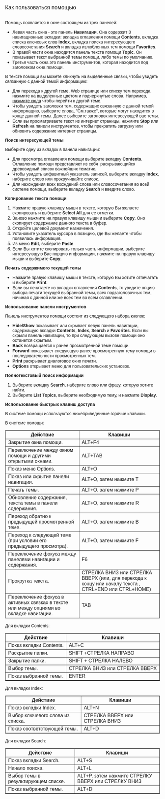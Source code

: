 <html>
<head>
<title>Как пользоваться помощью</title>
</head>

<body>

<p><font size="+1" face="Arial">Как пользоваться помощью</font></p>

<p><font face="Arial"><br>
Помощь появляется в окне состоящем из трех панелей: </font>

<ul>
  <li><font face="Arial">Левая часть окна - это панель <b>Навигации</b>. 
	Она содержит 3 навигационные вкладки: вкладка оглавления помощи <b>Contents</b>, 
	вкладка списка ключевых слов <b>Index</b>, вкладка поиска интересующего 
	словосочетания <b>Search</b> и вкладка излюбленных тем помощи <strong>
	Favorites</strong>.&nbsp; </font></li>
  <li><font face="Arial">В правой части окна находится панель текста 
	помощи <b>Topic</b>. Он показывает текст выбранной темы помощи, либо темы по 
	умолчанию.</font></li>
  <li><font face="Arial">Третья часть окна это панель инструментов, 
	которая находится под заголовком окна помощи. </font></li>
</ul>

<p><font face="Arial">В тексте помощи вы можете кликнуть на выделенные 
связки, чтобы увидеть связанную с данной темой информацию: </font>

<ul>
  <li><font face="Arial">Для перехода к другой теме, Web странице или 
	списку тем перехода нажмите на выделенные цветом и подчеркнутые слова. 
	Например, <a href="ProgrGuide/Defs.html">нажмите сюда</a> чтобы перейти к 
	другой теме. </font></li>
  <li><font face="Arial">Чтобы увидеть заголовки тем, содержащих 
	связанную с данной темой информацию, выберите слова, &quot;См.также&quot;, которые 
	могут находится в конце данной темы. Далее выберите заголовок интересующей 
	вас темы. </font></li>
  <li><font face="Arial">Если вы просматриваете текст из интернет 
	страницы, нажмите <b>Stop</b> или <b>Refresh</b> на панели инструментов, 
	чтобы прекратить загрузку или обновить содержание интернет страницы. </font></li>
</ul>

<p><font face="Arial"><b>Поиск интересующей темы</b></font></p>

<p><font face="Arial">Выберите одну из вкладок в панели навигации: </font>

<ul>
  <li><font face="Arial">Для просмотра оглавления помощи выберите 
	вкладку <b>Contents</b>. Оглавление помощи представляет из себя&nbsp; 
	раскрывающийся древовидный список важнейших тематик. </font></li>
  <li><font face="Arial">Чтобы увидеть алфавитный указатель записей, 
	выберите вкладку <b>Index</b>, наберите слово или прокручивайте список. </font></li>
  <li><font face="Arial">Для нахождения всех вхождений слова или 
	словосочетания во всей системе помощи, выберите вкладку <b>Search</b> и 
	введите слово. </font></li>
</ul>
<b>

<p><font face="Arial">Копирование текста помощи</b> </font>

<ol>
  <li><font face="Arial">Нажмите правую клавишу мыши в тексте, которую 
	Вы желаете скопировать и выберите <b>Select All</b> для ее отметки. </font></li>
  <li><font face="Arial">Заново нажмите на правую клавишу мыши и 
	выберите <b>Copy</b>. Оно скопирует содержание данного текста в буфер. </font></li>
  <li><font face="Arial">Откройте целевой документ назначения. </font></li>
  <li><font face="Arial">Установите указатель курсора в позицию, где 
	Вы желаете чтобы появилась информация. </font></li>
  <li><font face="Arial">Из меню <b>Edit</b>, выберите <b>Paste</b>. </font></li>
  <li><font face="Arial">Если Вы хотите скопировать только часть 
	информации, выберите интересующую Вас порцию информации, нажмите на правую 
	клавишу мыши и выберите <b>Copy</b>. </font></li>
</ol>
<b>

<p><font face="Arial">Печать содержимого текущей темы</b> </font>

<ul>
  <li><font face="Arial">Нажмите правую клавишу мыши в тексте, которую 
	Вы хотите отпечатать и выберите <b>Print</b>.</font></li>
  <li><font face="Arial">Если вы печатаете из вкладки оглавления <b>
	Contents</b>, то увидите опцию выбора печати текущей выбранной темы, всех 
	подзаголовочных тем, начиная с данной или же всех тем во всем оглавлении. </font></li>
</ul>
<b>

<p><font face="Arial">Использование панели инструментов</font></b></p>

<p><font face="Arial">Панель инструментов помощи состоит из следующего 
набора кнопок: </font>

<ul>
  <li><font face="Arial"><b>Hide/Show</b> показывает или скрывает 
	левую панель навигации, содержащую вкладки <b>Contents</b>, <b>Index</b>, <b>
	Search</b> и <strong>Favorites</strong>. Если вы скрыли панель навигации, то 
	при следующем вызове помощи оно останется скрытым.</font></li>
  <li><font face="Arial"><b>Back</b> возвращается к ранее 
	просмотренной теме помощи. </font></li>
  <li><font face="Arial"><b>Forward</b> показывает следующую ранее 
	просмотренную тему помощи в последовательности просмотренных тем. </font></li>
  <li><font face="Arial"><b>Print</b> раскрывает диалоговое окно 
	печати. </font></li>
  <li><font face="Arial"><b>Options</b> открывает меню для 
	пользовательских установок. </font></li>
</ul>
<b>

<p><font face="Arial">Полнотекстовый поиск информации</b> </font>

<ol>
  <li><font face="Arial">Выберите вкладку <b>Search</b>, наберите 
	слово или фразу, которую хотите найти. </font></li>
  <li><font face="Arial">Выберите <b>List Topics</b>, выберите 
	необходимую тему, и нажмите <b>Display</b>. </font></li>
</ol>

<p><font face="Arial"><b>Использование быстрых клавиш доступа</b></font></p>

<p><font face="Arial">В системе помощи используются нижеприведенные 
горячие клавиши. </font></p>

<p><font face="Arial">В системе помощи:</font></p>

<table border="1" cellPadding="2" cellSpacing="2">
<TBODY>
  <tr>
    <th><font face="Arial">Действие</font></th>
    <th><font face="Arial">Клавиши</font></th>
  </tr>
  <tr>
    <td><font face="Arial">Закрытие окна помощи.</font></td>
    <td><font face="Arial">ALT+F4</font></td>
  </tr>
  <tr>
    <td><font face="Arial">Переключение между окном помощи и другими 
	открытыми окнами.</font></td>
    <td><font face="Arial">ALT+TAB</font></td>
  </tr>
  <tr>
    <td><font face="Arial">Показ меню Options.</font></td>
    <td><font face="Arial">ALT+O</font></td>
  </tr>
  <tr>
    <td><font face="Arial">Показ или скрытие панели навигации.</font></td>
    <td><font face="Arial">ALT+O, затем нажмите T</font></td>
  </tr>
  <tr>
    <td><font face="Arial">Печать темы.</font></td>
    <td><font face="Arial">ALT+O, затем нажмите P</font></td>
  </tr>
  <tr>
    <td><font face="Arial">Обновление содержания, текста темы в панели 
	содержания.</font></td>
    <td><font face="Arial">ALT+O, затем нажмите R</font></td>
  </tr>
  <tr>
    <td><font face="Arial">Переход обратно к предыдущей просмотренной 
	теме.</font></td>
    <td><font face="Arial">ALT+O, затем нажмите B</font></td>
  </tr>
  <tr>
    <td><font face="Arial">Переход к следующей теме (при условии его 
	предыдущего просмотра).</font></td>
    <td><font face="Arial">ALT+O, затем нажмите F</font></td>
  </tr>
  <tr>
    <td><font face="Arial">Переключение фокуса между панелями 
	навигации и содержания.</font></td>
    <td><font face="Arial">F6</font></td>
  </tr>
  <tr>
    <td><font face="Arial">Прокрутка текста.</font></td>
    <td><font face="Arial">СТРЕЛКА ВНИЗ или СТРЕЛКА ВВЕРХ (или, для 
	перехода к концу или началу текста , CTRL+END или CTRL+HOME)</font></td>
  </tr>
  <tr>
    <td><font face="Arial">Переключение фокуса в активных связках в 
	тексте или между опциями во вкладке навигации.</font></td>
    <td><font face="Arial">TAB</font></td>
  </tr>
</TBODY>
</table>

<p><font face="Arial">Для вкладки Contents:</font></p>

<table border="1" cellPadding="2" cellSpacing="2">
<TBODY>
  <tr>
    <th><font face="Arial">Действие</font></th>
    <th><font face="Arial">Клавиши</font></th>
  </tr>
  <tr>
    <td><font face="Arial">Показ вкладки Contents.</font></td>
    <td><font face="Arial">ALT+C</font></td>
  </tr>
  <tr>
    <td><font face="Arial">Раскрытие папки.</font></td>
    <td><font face="Arial">SHIFT +СТРЕЛКА НАПРАВО</font></td>
  </tr>
  <tr>
    <td><font face="Arial">Закрытие папки.</font></td>
    <td><font face="Arial">SHIFT + СТРЕЛКА НАЛЕВО</font></td>
  </tr>
  <tr>
    <td><font face="Arial">Выбор темы.</font></td>
    <td><font face="Arial">СТРЕЛКА ВНИЗ или СТРЕЛКА ВВЕРХ</font></td>
  </tr>
  <tr>
    <td><font face="Arial">Показ выбранной темы.</font></td>
    <td><font face="Arial">ENTER</font></td>
  </tr>
</TBODY>
</table>

<p><font face="Arial">Для вкладки Index:</font></p>

<table border="1" cellPadding="2" cellSpacing="2">
<TBODY>
  <tr>
    <th><font face="Arial">Действие</font></th>
    <th><font face="Arial">Клавиши</font></th>
  </tr>
  <tr>
    <td><font face="Arial">Показ вкладки Index.</font></td>
    <td><font face="Arial">ALT+N</font></td>
  </tr>
  <tr>
    <td><font face="Arial">Выбор ключевого слова из списка.</font></td>
    <td><font face="Arial">СТРЕЛКА ВВЕРХ или СТРЕЛКА ВНИЗ</font></td>
  </tr>
  <tr>
    <td><font face="Arial">Показ соответствующей темы.</font></td>
    <td><font face="Arial">ALT+D</font></td>
  </tr>
</TBODY>
</table>

<p><font face="Arial">Для вкладки Search:</font></p>

<table border="1" cellPadding="2" cellSpacing="2">
<TBODY>
  <tr>
    <th><font face="Arial">Действие</font></th>
    <th><font face="Arial">Клавиши</font></th>
  </tr>
  <tr>
    <td><font face="Arial">Показ вкладки Search.</font></td>
    <td><font face="Arial">ALT+S</font></td>
  </tr>
  <tr>
    <td><font face="Arial">Начало поиска.</font></td>
    <td><font face="Arial">ALT+L</font></td>
  </tr>
  <tr>
    <td><font face="Arial">Выбор темы в результирующем списке.</font></td>
    <td><font face="Arial">ALT+P, затем нажмите СТРЕЛКУ ВВЕРХ или 
	СТРЕЛКУ ВНИЗ</font></td>
  </tr>
  <tr>
    <td><font face="Arial">Показ выбранной темы.</font></td>
    <td><font face="Arial">ALT+D</font></td>
  </tr>
</TBODY>
</table>
</body>
</html>

